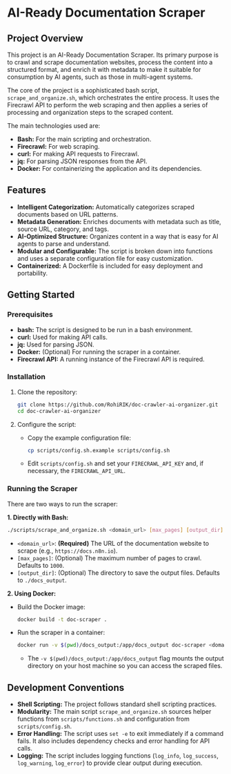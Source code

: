 # AI-Ready Documentation Scraper

## Project Overview

This project is an AI-Ready Documentation Scraper. Its primary purpose is to crawl and scrape documentation websites, process the content into a structured format, and enrich it with metadata to make it suitable for consumption by AI agents, such as those in multi-agent systems.

The core of the project is a sophisticated bash script, `scrape_and_organize.sh`, which orchestrates the entire process. It uses the Firecrawl API to perform the web scraping and then applies a series of processing and organization steps to the scraped content.

The main technologies used are:
*   **Bash:** For the main scripting and orchestration.
*   **Firecrawl:** For web scraping.
*   **curl:** For making API requests to Firecrawl.
*   **jq:** For parsing JSON responses from the API.
*   **Docker:** For containerizing the application and its dependencies.

## Features

*   **Intelligent Categorization:** Automatically categorizes scraped documents based on URL patterns.
*   **Metadata Generation:** Enriches documents with metadata such as title, source URL, category, and tags.
*   **AI-Optimized Structure:** Organizes content in a way that is easy for AI agents to parse and understand.
*   **Modular and Configurable:** The script is broken down into functions and uses a separate configuration file for easy customization.
*   **Containerized:** A Dockerfile is included for easy deployment and portability.

## Getting Started

### Prerequisites

*   **bash:** The script is designed to be run in a bash environment.
*   **curl:** Used for making API calls.
*   **jq:** Used for parsing JSON.
*   **Docker:** (Optional) For running the scraper in a container.
*   **Firecrawl API:** A running instance of the Firecrawl API is required.

### Installation

1.  Clone the repository:
    ```bash
    git clone https://github.com/RohiRIK/doc-crawler-ai-organizer.git
    cd doc-crawler-ai-organizer
    ```

2.  Configure the script:
    *   Copy the example configuration file:
        ```bash
        cp scripts/config.sh.example scripts/config.sh
        ```
    *   Edit `scripts/config.sh` and set your `FIRECRAWL_API_KEY` and, if necessary, the `FIRECRAWL_API_URL`.

### Running the Scraper

There are two ways to run the scraper:

**1. Directly with Bash:**

```bash
./scripts/scrape_and_organize.sh <domain_url> [max_pages] [output_dir]
```

*   `<domain_url>`: **(Required)** The URL of the documentation website to scrape (e.g., `https://docs.n8n.io`).
*   `[max_pages]`: (Optional) The maximum number of pages to crawl. Defaults to `1000`.
*   `[output_dir]`: (Optional) The directory to save the output files. Defaults to `./docs_output`.

**2. Using Docker:**

*   Build the Docker image:
    ```bash
    docker build -t doc-scraper .
    ```

*   Run the scraper in a container:
    ```bash
    docker run -v $(pwd)/docs_output:/app/docs_output doc-scraper <domain_url> [max_pages]
    ```
    *   The `-v $(pwd)/docs_output:/app/docs_output` flag mounts the output directory on your host machine so you can access the scraped files.

## Development Conventions

*   **Shell Scripting:** The project follows standard shell scripting practices.
*   **Modularity:** The main script `scrape_and_organize.sh` sources helper functions from `scripts/functions.sh` and configuration from `scripts/config.sh`.
*   **Error Handling:** The script uses `set -e` to exit immediately if a command fails. It also includes dependency checks and error handling for API calls.
*   **Logging:** The script includes logging functions (`log_info`, `log_success`, `log_warning`, `log_error`) to provide clear output during execution.